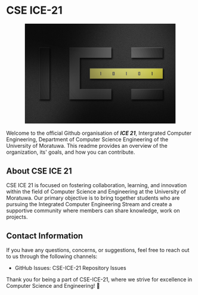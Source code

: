 
# CSE ICE-21
<p align="center">
    <picture>
      <source 
        srcset="/Assets/O55GUV1.jpg"
        media="(prefers-color-scheme: dark)"
      />
      <img 
        src="/Assets/O55GUV1.jpg"
        alt="Ice 21 banner"
        width=80%
       />
    </picture>
  </p>
  
Welcome to the official Github organisation of _**ICE 21**_, Intergrated Computer Engineering, Department of Computer Science Engineering of the University of Moratuwa. This readme provides an overview of the organization, its' goals, and how you can contribute.

## About CSE ICE 21

CSE ICE 21 is focused on fostering collaboration, learning, and innovation within the field of Computer Science and Engineering at the University of Moratuwa. Our primary objective is to bring together students who are pursuing the Integrated Computer Engineering Stream and create a supportive community where members can share knowledge, work on projects.

## Contact Information

If you have any questions, concerns, or suggestions, feel free to reach out to us through the following channels:

-   GitHub Issues: CSE-ICE-21 Repository Issues

Thank you for being a part of CSE-ICE-21, where we strive for excellence in Computer Science and Engineering! 🚀
